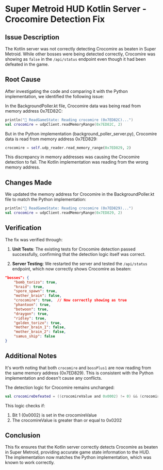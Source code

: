 # Super Metroid HUD Kotlin Server - Crocomire Detection Fix

## Issue Description

The Kotlin server was not correctly detecting Crocomire as beaten in Super Metroid. While other bosses were being detected correctly, Crocomire was showing as `false` in the `/api/status` endpoint even though it had been defeated in the game.

## Root Cause

After investigating the code and comparing it with the Python implementation, we identified the following issue:

In the BackgroundPoller.kt file, Crocomire data was being read from memory address 0x7ED82C:

```kotlin
println("🔄 ReadGameState: Reading crocomire (0x7ED82C)...")
val crocomire = udpClient.readMemoryRange(0x7ED82C, 2)
```

But in the Python implementation (background_poller_server.py), Crocomire data is read from memory address 0x7ED829:

```python
crocomire = self.udp_reader.read_memory_range(0x7ED829, 2)
```

This discrepancy in memory addresses was causing the Crocomire detection to fail. The Kotlin implementation was reading from the wrong memory address.

## Changes Made

We updated the memory address for Crocomire in the BackgroundPoller.kt file to match the Python implementation:

```kotlin
println("🔄 ReadGameState: Reading crocomire (0x7ED829)...")
val crocomire = udpClient.readMemoryRange(0x7ED829, 2)
```

## Verification

The fix was verified through:

1. **Unit Tests**: The existing tests for Crocomire detection passed successfully, confirming that the detection logic itself was correct.

2. **Server Testing**: We restarted the server and tested the `/api/status` endpoint, which now correctly shows Crocomire as beaten:

```json
"bosses": {
    "bomb_torizo": true,
    "kraid": true,
    "spore_spawn": true,
    "mother_brain": false,
    "crocomire": true,  // Now correctly showing as true
    "phantoon": true,
    "botwoon": true,
    "draygon": true,
    "ridley": true,
    "golden_torizo": true,
    "mother_brain_1": false,
    "mother_brain_2": false,
    "samus_ship": false
}
```

## Additional Notes

It's worth noting that both `crocomire` and `bossPlus1` are now reading from the same memory address (0x7ED829). This is consistent with the Python implementation and doesn't cause any conflicts.

The detection logic for Crocomire remains unchanged:

```kotlin
val crocomireDefeated = ((crocomireValue and 0x0002) != 0) && (crocomireValue >= 0x0202)
```

This logic checks if:
1. Bit 1 (0x0002) is set in the crocomireValue
2. The crocomireValue is greater than or equal to 0x0202

## Conclusion

This fix ensures that the Kotlin server correctly detects Crocomire as beaten in Super Metroid, providing accurate game state information to the HUD. The implementation now matches the Python implementation, which was known to work correctly.
